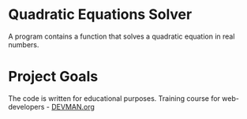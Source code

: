 # Quadratic Equations Solver

A program contains a function that solves a quadratic equation in real numbers.

# Project Goals

The code is written for educational purposes. Training course for web-developers - [DEVMAN.org](https://devman.org)
